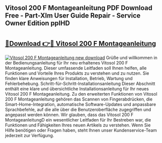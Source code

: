 ## Vitosol 200 F Montageanleitung PDF Download Free - Part-XIm User Guide Repair - Service Owner Edition pplHD

# <h2><a href="http://df6l8im.blite.top/?on=Vitosol+200+F+Montageanleitung">🔗Download 👉🔴 Vitosol 200 F Montageanleitung</a></h2>

[![Vitosol 200 F Montageanleitung new download](https://i.imgur.com/lujVjoI.png)](http://df6l8im.blite.top/?on=Vitosol+200+F+Montageanleitung)
Grüße und willkommen in der Bedienungsanleitung für Ihr neu erhaltenes Vitosol 200 F Montageanleitung. Dieser umfassende Leitfaden soll Ihnen helfen, alle Funktionen und Vorteile Ihres Produkts zu verstehen und zu nutzen. Sie finden klare Anweisungen für Installation, Betrieb, Wartung und Fehlerbehebung. Schritt-für-Schritt-Installationsanleitung Dieser Abschnitt enthält eine klare und übersichtliche Installationsanleitung für Ihr neues Vitosol 200 F Montageanleitung. Zu den erweiterten Funktionen von Vitosol 200 F Montageanleitung gehören das Scannen von Fingerabdrücken, die Smart-Home-Integration, automatische Software-Updates und anpassbare Sprachbefehle, auf die alle über die Benutzeroberfläche zugegriffen und angepasst werden können. Wir glauben, dass das Vitosol 200 F MontageanleitungD ein wesentlicher Leitfaden für Ihr Bestreben war, die Funktionen und Fähigkeiten Ihres neuen Artikels zu verstehen. Wenn Sie Hilfe benötigen oder Fragen haben, steht Ihnen unser Kundenservice-Team jederzeit zur Verfügung.
